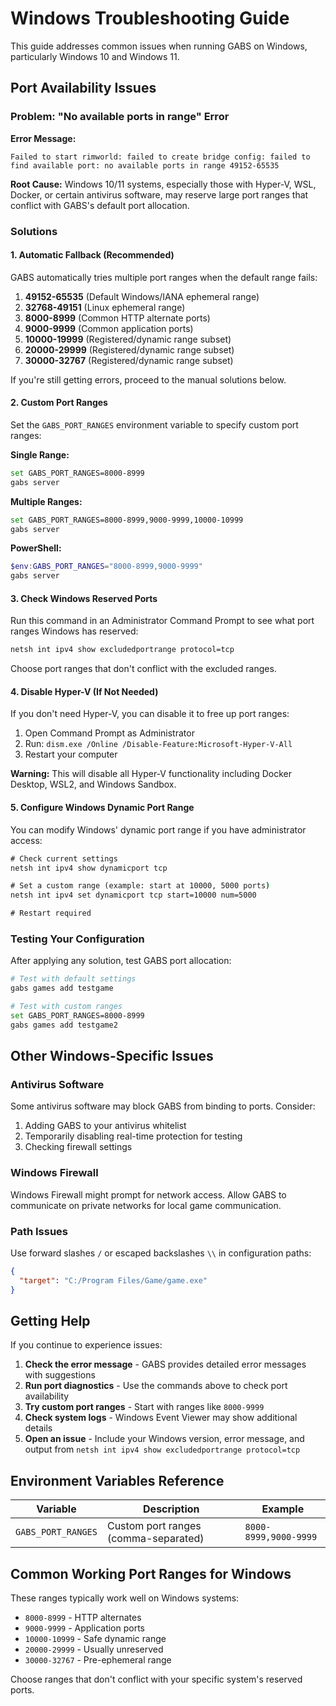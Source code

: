 # Windows Troubleshooting Guide

This guide addresses common issues when running GABS on Windows, particularly Windows 10 and Windows 11.

## Port Availability Issues

### Problem: "No available ports in range" Error

**Error Message:**
```
Failed to start rimworld: failed to create bridge config: failed to find available port: no available ports in range 49152-65535
```

**Root Cause:**
Windows 10/11 systems, especially those with Hyper-V, WSL, Docker, or certain antivirus software, may reserve large port ranges that conflict with GABS's default port allocation.

### Solutions

#### 1. Automatic Fallback (Recommended)

GABS automatically tries multiple port ranges when the default range fails:

1. **49152-65535** (Default Windows/IANA ephemeral range)
2. **32768-49151** (Linux ephemeral range)
3. **8000-8999** (Common HTTP alternate ports)
4. **9000-9999** (Common application ports)
5. **10000-19999** (Registered/dynamic range subset)
6. **20000-29999** (Registered/dynamic range subset)
7. **30000-32767** (Registered/dynamic range subset)

If you're still getting errors, proceed to the manual solutions below.

#### 2. Custom Port Ranges

Set the `GABS_PORT_RANGES` environment variable to specify custom port ranges:

**Single Range:**
```bash
set GABS_PORT_RANGES=8000-8999
gabs server
```

**Multiple Ranges:**
```bash
set GABS_PORT_RANGES=8000-8999,9000-9999,10000-10999
gabs server
```

**PowerShell:**
```powershell
$env:GABS_PORT_RANGES="8000-8999,9000-9999"
gabs server
```

#### 3. Check Windows Reserved Ports

Run this command in an Administrator Command Prompt to see what port ranges Windows has reserved:

```cmd
netsh int ipv4 show excludedportrange protocol=tcp
```

Choose port ranges that don't conflict with the excluded ranges.

#### 4. Disable Hyper-V (If Not Needed)

If you don't need Hyper-V, you can disable it to free up port ranges:

1. Open Command Prompt as Administrator
2. Run: `dism.exe /Online /Disable-Feature:Microsoft-Hyper-V-All`
3. Restart your computer

**Warning:** This will disable all Hyper-V functionality including Docker Desktop, WSL2, and Windows Sandbox.

#### 5. Configure Windows Dynamic Port Range

You can modify Windows' dynamic port range if you have administrator access:

```cmd
# Check current settings
netsh int ipv4 show dynamicport tcp

# Set a custom range (example: start at 10000, 5000 ports)
netsh int ipv4 set dynamicport tcp start=10000 num=5000

# Restart required
```

### Testing Your Configuration

After applying any solution, test GABS port allocation:

```bash
# Test with default settings
gabs games add testgame

# Test with custom ranges
set GABS_PORT_RANGES=8000-8999
gabs games add testgame2
```

## Other Windows-Specific Issues

### Antivirus Software

Some antivirus software may block GABS from binding to ports. Consider:

1. Adding GABS to your antivirus whitelist
2. Temporarily disabling real-time protection for testing
3. Checking firewall settings

### Windows Firewall

Windows Firewall might prompt for network access. Allow GABS to communicate on private networks for local game communication.

### Path Issues

Use forward slashes `/` or escaped backslashes `\\` in configuration paths:

```json
{
  "target": "C:/Program Files/Game/game.exe"
}
```

## Getting Help

If you continue to experience issues:

1. **Check the error message** - GABS provides detailed error messages with suggestions
2. **Run port diagnostics** - Use the commands above to check port availability
3. **Try custom port ranges** - Start with ranges like `8000-9999`
4. **Check system logs** - Windows Event Viewer may show additional details
5. **Open an issue** - Include your Windows version, error message, and output from `netsh int ipv4 show excludedportrange protocol=tcp`

## Environment Variables Reference

| Variable | Description | Example |
|----------|-------------|---------|
| `GABS_PORT_RANGES` | Custom port ranges (comma-separated) | `8000-8999,9000-9999` |

## Common Working Port Ranges for Windows

These ranges typically work well on Windows systems:

- `8000-8999` - HTTP alternates
- `9000-9999` - Application ports  
- `10000-10999` - Safe dynamic range
- `20000-29999` - Usually unreserved
- `30000-32767` - Pre-ephemeral range

Choose ranges that don't conflict with your specific system's reserved ports.